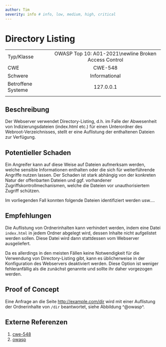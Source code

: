 ```yaml
---
author: Tim
severity: info # info, low, medium, high, critical
---
```


# Directory Listing

|                    |                                                       |
| ------------------ | :---------------------------------------------------: |
| Typ/Klasse         | OWASP Top 10: A01-2021\\newline Broken Access Control |
| CWE                |                        CWE-548                        |
| Schwere            |                     Informational                     |
| Betroffene Systeme |                       127.0.0.1                       |
|                    |                                                       |

## Beschreibung
Der Webserver verwendet Directory-Listing, d.h. im Falle der Abwesenheit von
Indizierungsdateien (index.html etc.) für einen Unterordner des
Webroot-Verzeichnisses, stellt er eine Auflistung der enthaltenen Dateien zur
Verfügung.

## Potentieller Schaden
Ein Angreifer kann auf diese Weise auf Dateien aufmerksam werden, welche
sensible Informationen enthalten oder die sich für weiterführende Angriffe
nutzen lassen. Der Schaden ist stark abhängig von der konkreten Natur der
offenbarten Dateien und ggf. vorhandener Zugriffskontrollmechanismen, welche die
Dateien vor unauthorisiertem Zugriff schützen.

Im vorliegenden Fall konnten folgende Dateien identifiziert werden usw....

## Empfehlungen
Die Auflistung von Ordnerinhalten kann verhindert werden, indem eine Datei
`index.html` in jedem Ordner abgelegt wird, dessen Inhalte nicht aufgelistet
werden sollen. Diese Datei wird dann stattdessen vom Webserver ausgeliefert.

Da es allerdings in den meisten Fällen keine Notwendigkeit für die Verwendung
von Directory-Listing gibt, kann es üblicherweise in der Konfiguration des
Webservers deaktiviert werden. Diese Option ist weniger fehleranfällig als die
zunächst genannte und sollte ihr daher vorgezogen werden.

## Proof of Concept
Eine Anfrage an die Seite <http://example.com/dir> wird mit einer Auflistung der
Ordnerinhalte von `/dir` beantwortet, siehe Abbildung ^@owasp^.

## Externe Referenzen

1. [cwe-548](https://cwe.mitre.org/data/definitions/548.html)
2. [owasp](https://owasp.org/Top10/A01_2021-Broken_Access_Control/moreandmoress/andmoreand/evenmore)